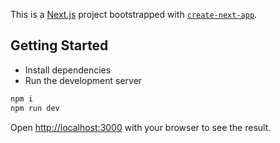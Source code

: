 This is a [Next.js](https://nextjs.org/) project bootstrapped with [`create-next-app`](https://github.com/vercel/next.js/tree/canary/packages/create-next-app).

## Getting Started

- Install dependencies
- Run the development server

```bash
npm i
npm run dev
```

Open [http://localhost:3000](http://localhost:3000) with your browser to see the result.
